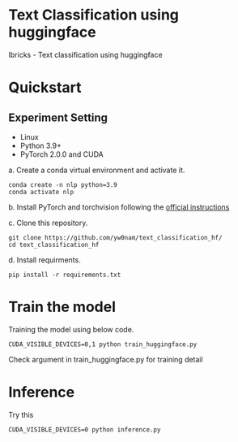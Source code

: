# Text Classification using huggingface

Ibricks - Text classification using huggingface

# Quickstart

## Experiment Setting

- Linux
- Python 3.9+
- PyTorch 2.0.0 and CUDA

a. Create a conda virtual environment and activate it.

```shell
conda create -n nlp python=3.9
conda activate nlp
```
b. Install PyTorch and torchvision following the [official instructions](https://pytorch.org/)

c. Clone this repository.

```shell
git clone https://github.com/yw0nam/text_classification_hf/
cd text_classification_hf
```

d. Install requirments.

```shell
pip install -r requirements.txt
```

# Train the model

Training the model using below code.

```
CUDA_VISIBLE_DEVICES=0,1 python train_huggingface.py
```

Check argument in train_huggingface.py for training detail 

# Inference

Try this

```
CUDA_VISIBLE_DEVICES=0 python inference.py
```



